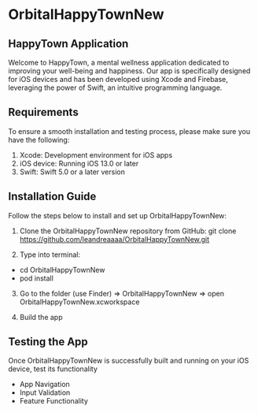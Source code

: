 # OrbitalHappyTownNew

## HappyTown Application

Welcome to HappyTown, a mental wellness application dedicated to improving your well-being and happiness. Our app is specifically designed for iOS devices and has been developed using Xcode and Firebase, leveraging the power of Swift, an intuitive programming language.

## Requirements
To ensure a smooth installation and testing process, please make sure you have the following:
1. Xcode: Development environment for iOS apps
2. iOS device: Running iOS 13.0 or later
3. Swift: Swift 5.0 or a later version

## Installation Guide
Follow the steps below to install and set up OrbitalHappyTownNew:

1. Clone the OrbitalHappyTownNew repository from GitHub:
git clone https://github.com/leandreaaaa/OrbitalHappyTownNew.git

2. Type into terminal: 
- cd OrbitalHappyTownNew
- pod install

3. Go to the folder (use Finder) => OrbitalHappyTownNew => open OrbitalHappyTownNew.xcworkspace

4. Build the app

## Testing the App
Once OrbitalHappyTownNew is successfully built and running on your iOS device, test its functionality
- App Navigation
- Input Validation
- Feature Functionality
